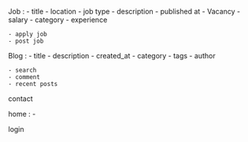 Job : - title - location - job type - description - published at - Vacancy - salary - category - experience

    - apply job
    - post job

Blog : - title - description - created_at - category - tags - author

    - search
    - comment
    - recent posts

contact

home : -

login
